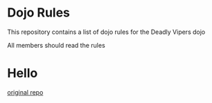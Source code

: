 Dojo Rules
==========

This repository contains a list of dojo rules for the Deadly Vipers dojo

All members should read the rules

# Hello
[original repo](https://github.com/deadlyvipers)